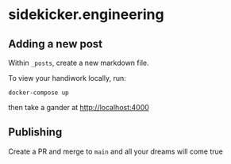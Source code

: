 # sidekicker.engineering

## Adding a new post

Within `_posts`, create a new markdown file.

To view your handiwork locally, run: 

```
docker-compose up
```

then take a gander at [http://localhost:4000](http://localhost:4000)

## Publishing

Create a PR and merge to `main` and all your dreams will come true
